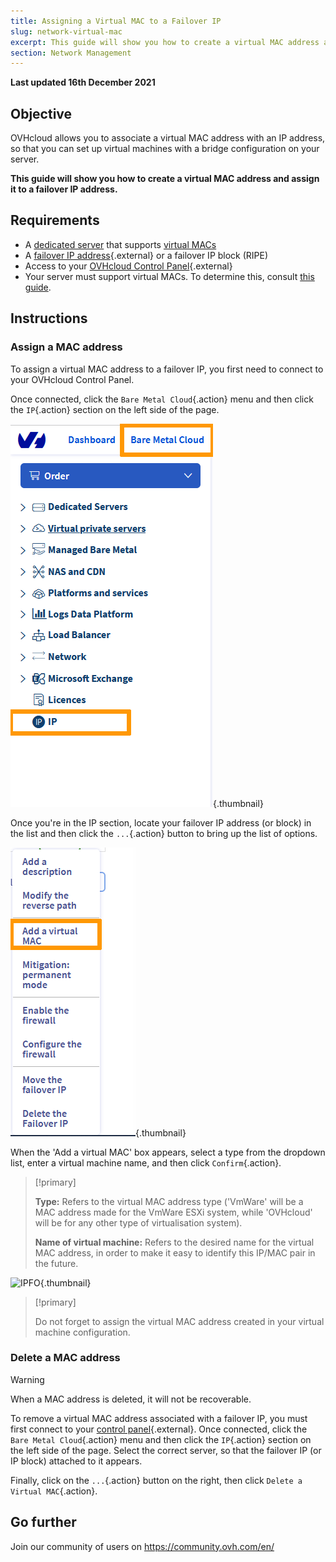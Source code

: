 ```yaml
---
title: Assigning a Virtual MAC to a Failover IP
slug: network-virtual-mac
excerpt: This guide will show you how to create a virtual MAC address and assign it to a failover IP address.
section: Network Management
---
```


**Last updated 16th December 2021**

## Objective

OVHcloud allows you to associate a virtual MAC address with an IP address, so that you can set up virtual machines with a bridge configuration on your server.

**This guide will show you how to create a virtual MAC address and assign it to a failover IP address.**

## Requirements

- A [dedicated server](https://www.ovhcloud.com/en-sg/bare-metal/) that supports [virtual MACs](https://docs.ovh.com/sg/en/dedicated/network-support-virtual-mac/)
- A [failover IP address](https://www.ovhcloud.com/en-sg/bare-metal/ip/){.external} or a failover IP block (RIPE)
- Access to your [OVHcloud Control Panel](https://ca.ovh.com/auth/?action=gotomanager&from=https://www.ovh.com/sg/&ovhSubsidiary=sg){.external}
- Your server must support virtual MACs. To determine this, consult [this guide](https://docs.ovh.com/sg/en/dedicated/network-support-virtual-mac/).


## Instructions

### Assign a MAC address

To assign a virtual MAC address to a failover IP, you first need to connect to your OVHcloud Control Panel.

Once connected, click the `Bare Metal Cloud`{.action} menu and then click the `IP`{.action} section on the left side of the page.

![IPFO](images/ipsection.png){.thumbnail}

Once you're in the IP section, locate your failover IP address (or block) in the list and then click the `...`{.action} button to bring up the list of options.

![IPFO](images/addvmac.png){.thumbnail}

When the 'Add a virtual MAC' box appears, select a type from the dropdown list, enter a virtual machine name, and then click `Confirm`{.action}.

> [!primary]
>
> **Type:** Refers to the virtual MAC address type ('VmWare' will be a MAC address made for the VmWare ESXi system, while 'OVHcloud' will be for any other type of virtualisation system).
>
> **Name of virtual machine:** Refers to the desired name for the virtual MAC address, in order to make it easy to identify this IP/MAC pair in the future.
>

![IPFO](images/virtual_mac_03.png){.thumbnail}


> [!primary]
>
> Do not forget to assign the virtual MAC address created in your virtual machine configuration.
> 

### Delete a MAC address

> [!warning]
>
> When a MAC address is deleted, it will not be recoverable.
> 

To remove a virtual MAC address associated with a failover IP, you must first connect to your [control panel](https://ca.ovh.com/auth/?action=gotomanager&from=https://www.ovh.com/sg/&ovhSubsidiary=sg){.external}. Once connected, click the `Bare Metal Cloud`{.action} menu and then click the `IP`{.action} section on the left side of the page. Select the correct server, so that the failover IP (or IP block) attached to it appears.

Finally, click on the `...`{.action} button on the right, then click `Delete a Virtual MAC`{.action}.

## Go further

Join our community of users on <https://community.ovh.com/en/>
